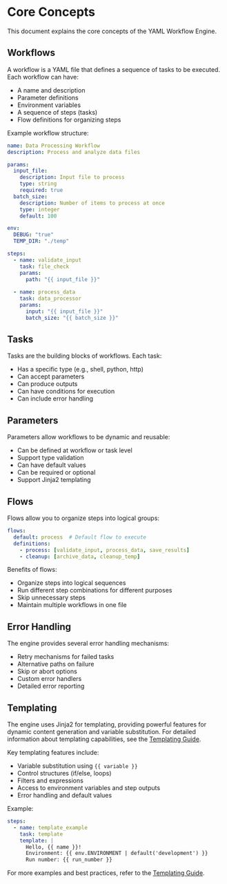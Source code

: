 # Core Concepts

This document explains the core concepts of the YAML Workflow Engine.

## Workflows

A workflow is a YAML file that defines a sequence of tasks to be executed. Each workflow can have:

- A name and description
- Parameter definitions
- Environment variables
- A sequence of steps (tasks)
- Flow definitions for organizing steps

Example workflow structure:
```yaml
name: Data Processing Workflow
description: Process and analyze data files

params:
  input_file:
    description: Input file to process
    type: string
    required: true
  batch_size:
    description: Number of items to process at once
    type: integer
    default: 100

env:
  DEBUG: "true"
  TEMP_DIR: "./temp"

steps:
  - name: validate_input
    task: file_check
    params:
      path: "{{ input_file }}"
      
  - name: process_data
    task: data_processor
    params:
      input: "{{ input_file }}"
      batch_size: "{{ batch_size }}"
```

## Tasks

Tasks are the building blocks of workflows. Each task:

- Has a specific type (e.g., shell, python, http)
- Can accept parameters
- Can produce outputs
- Can have conditions for execution
- Can include error handling

## Parameters

Parameters allow workflows to be dynamic and reusable:

- Can be defined at workflow or task level
- Support type validation
- Can have default values
- Can be required or optional
- Support Jinja2 templating

## Flows

Flows allow you to organize steps into logical groups:

```yaml
flows:
  default: process  # Default flow to execute
  definitions:
    - process: [validate_input, process_data, save_results]
    - cleanup: [archive_data, cleanup_temp]
```

Benefits of flows:

- Organize steps into logical sequences
- Run different step combinations for different purposes
- Skip unnecessary steps
- Maintain multiple workflows in one file

## Error Handling

The engine provides several error handling mechanisms:

- Retry mechanisms for failed tasks
- Alternative paths on failure
- Skip or abort options
- Custom error handlers
- Detailed error reporting

## Templating

The engine uses Jinja2 for templating, providing powerful features for dynamic content generation and variable substitution. For detailed information about templating capabilities, see the [Templating Guide](templating.md).

Key templating features include:
- Variable substitution using `{{ variable }}`
- Control structures (if/else, loops)
- Filters and expressions
- Access to environment variables and step outputs
- Error handling and default values

Example:
```yaml
steps:
  - name: template_example
    task: template
    template: |
      Hello, {{ name }}!
      Environment: {{ env.ENVIRONMENT | default('development') }}
      Run number: {{ run_number }}
```

For more examples and best practices, refer to the [Templating Guide](templating.md). 